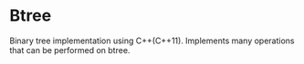 Btree
=====

Binary tree implementation using C++(C++11).
Implements many operations that can be performed on btree.
